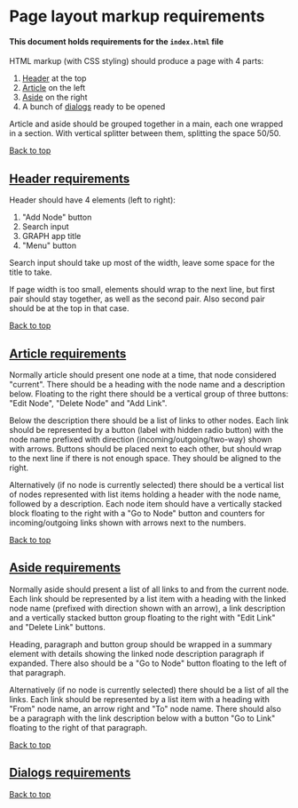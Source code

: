 # Page layout markup requirements

#### This document holds requirements for the `index.html` file

HTML markup (with CSS styling) should produce a page with 4 parts:
1. [Header](#header-requirements) at the top
2. [Article](#article-requirements) on the left
3. [Aside](#aside-requirements) on the right
4. A bunch of [dialogs](#dialogs-requirements) ready to be opened

Article and aside should be grouped together in a main, each one wrapped in a section. With vertical splitter between them, splitting the space 50/50.

[Back to top](#page-layout-markup-requirements)

## [Header requirements](#header-requirements)

Header should have 4 elements (left to right):

1. "Add Node" button
2. Search input
3. GRAPH app title
4. "Menu" button

Search input should take up most of the width, leave some space for the title to take.

If page width is too small, elements should wrap to the next line, but first pair should stay together, as well as the second pair. Also second pair should be at the top in that case.

[Back to top](#page-layout-markup-requirements)

## [Article requirements](#article-requirements)

Normally article should present one node at a time, that node considered "current". There should be a heading with the node name and a description below. Floating to the right there should be a vertical group of three buttons: "Edit Node", "Delete Node" and "Add Link".

Below the description there should be a list of links to other nodes. Each link should be represented by a button (label with hidden radio button) with the node name prefixed with direction (incoming/outgoing/two-way) shown with arrows. Buttons should be placed next to each other, but should wrap to the next line if there is not enough space. They should be aligned to the right.

Alternatively (if no node is currently selected) there should be a vertical list of nodes represented with list items holding a header with the node name, followed by a description. Each node item should have a vertically stacked block floating to the right with a "Go to Node" button and counters for incoming/outgoing links shown with arrows next to the numbers.

[Back to top](#page-layout-markup-requirements)

## [Aside requirements](#aside-requirements)

Normally aside should present a list of all links to and from the current node. Each link should be represented by a list item with a heading with the linked node name (prefixed with direction shown with an arrow), a link description and a vertically stacked button group floating to the right with "Edit Link" and "Delete Link" buttons.

Heading, paragraph and button group should be wrapped in a summary element with details showing the linked node description paragraph if expanded. There also should be a "Go to Node" button floating to the left of that paragraph.

Alternatively (if no node is currently selected) there should be a list of all the links. Each link should be represented by a list item with a heading with "From" node name, an arrow right and "To" node name. There should also be a paragraph with the link description below with a button "Go to Link" floating to the right of that paragraph.

[Back to top](#page-layout-markup-requirements)

## [Dialogs requirements](#dialogs-requirements)

[Back to top](#page-layout-markup-requirements)
